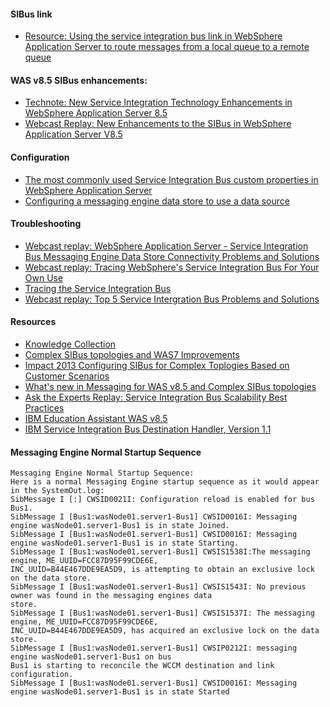 #### SIBus link
* [Resource: Using the service integration bus link in WebSphere Application Server to route messages from a local queue to a remote queue](http://www.ibm.com/developerworks/websphere/techjournal/1201_manickam/1201_manickam.html)

#### WAS v8.5 SIBus enhancements:
* [Technote: New Service Integration Technology Enhancements in WebSphere Application Server 8.5](http://www-01.ibm.com/support/docview.wss?uid=swg21621677)
* [Webcast Replay: New Enhancements to the SIBus in WebSphere Application Server V8.5](http://www-01.ibm.com/support/docview.wss?uid=swg27039490)

#### Configuration
* [The most commonly used Service Integration Bus custom properties in WebSphere Application Server](https://www.ibm.com/developerworks/community/blogs/aimsupport/entry/commonly_used_service_integration_bus_custom_properties_in_websphere_application_server?lang=en)
* [Configuring a messaging engine data store to use a data source](https://www-01.ibm.com/support/knowledgecenter/SSEQTP_8.5.5/com.ibm.websphere.base.doc/ae/tjm0045_.html?cp=SSEQTP_8.5.5%2F1-8-2-32-1-0-8-4-0)

#### Troubleshooting
* [Webcast replay: WebSphere Application Server - Service Integration Bus Messaging Engine Data Store Connectivity Problems and Solutions](http://www-01.ibm.com/support/docview.wss?uid=swg27020333)
* [Webcast replay: Tracing WebSphere's Service Integration Bus For Your Own Use](http://www-01.ibm.com/support/docview.wss?uid=swg27044129)
* [Tracing the Service Integration Bus](http://www-01.ibm.com/support/docview.wss?uid=swg21266767)
* [Webcast replay: Top 5 Service Intergration Bus Problems and Solutions](http://www-01.ibm.com/support/docview.wss?uid=swg27043741)

#### Resources
* [Knowledge Collection](http://www-01.ibm.com/support/docview.wss?uid=swg27038103)
* [Complex SIBus topologies and WAS7 Improvements](http://www.slideshare.net/kelapure/sibus-tuning-for-production-websphere-application-server)
* [Impact 2013 Configuring SIBus for Complex Toplogies Based on Customer Scenarios](https://www.ibm.com/developerworks/community/files/basic/anonymous/api/library/cfa136f0-30c1-4177-9901-62c05d900c5f/document/b4139b38-e1c2-4253-8e72-835d5409bde3/media)
* [What's new in Messaging for WAS v8.5 and Complex SIBus topologies](http://www.websphereusergroup.co.uk/wug/files/presentations/37/1152_Configuring_SIBus_for_Complex_Toplogies_Based_on_Customer_Scenarios.ppt.pdf)
* [Ask the Experts Replay: Service Integration Bus Scalability Best Practices](http://www-01.ibm.com/support/docview.wss?uid=swg27021025)
* [IBM Education Assistant WAS v8.5](https://www-01.ibm.com/support/knowledgecenter/websphere_iea/com.ibm.iea.was_v8/was/8.5/Architecture.html)
* [IBM Service Integration Bus Destination Handler, Version 1.1](http://www-01.ibm.com/support/docview.wss?uid=swg24021439)


#### Messaging Engine Normal Startup Sequence
``` 
Messaging Engine Normal Startup Sequence:
Here is a normal Messaging Engine startup sequence as it would appear in the SystemOut.log:
SibMessage I [:] CWSID0021I: Configuration reload is enabled for bus Bus1.
SibMessage I [Bus1:wasNode01.server1-Bus1] CWSID0016I: Messaging engine wasNode01.server1-Bus1 is in state Joined.
SibMessage I [Bus1:wasNode01.server1-Bus1] CWSID0016I: Messaging engine wasNode01.server1-Bus1 is in state Starting.
SibMessage I [Bus1:wasNode01.server1-Bus1] CWSIS1538I:The messaging engine, ME_UUID=FCC87D95F99CDE6E,
INC_UUID=B44E467DDE9EA5D9, is attempting to obtain an exclusive lock on the data store.
SibMessage I [Bus1:wasNode01.server1-Bus1] CWSIS1543I: No previous owner was found in the messaging engines data
store.
SibMessage I [Bus1:wasNode01.server1-Bus1] CWSIS1537I: The messaging engine, ME_UUID=FCC87D95F99CDE6E,
INC_UUID=B44E467DDE9EA5D9, has acquired an exclusive lock on the data store.
SibMessage I [Bus1:wasNode01.server1-Bus1] CWSIP0212I: messaging engine wasNode01.server1-Bus1 on bus
Bus1 is starting to reconcile the WCCM destination and link configuration.
SibMessage I [Bus1:wasNode01.server1-Bus1] CWSID0016I: Messaging engine wasNode01.server1-Bus1 is in state Started
```
